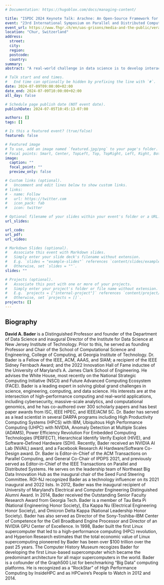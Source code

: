 ```yaml
---
# Documentation: https://hugoblox.com/docs/managing-content/

title: "ISPDC 2024 Keynote Talk: Arachne: An Open-Source Framework for Interactive Massive-Scale Graph Analytics"
event: "23rd International Symposium on Parallel and Distributed Computing (ISPDC 2024)"
event_url: https://www.fhgr.ch/en/uas-grisons/media-and-the-public/veranstaltungen/23rd-ispdc-conference/
location: "Chur, Switzerland"
address:
  street:
  city:
  region:
  postcode:
  country:
summary:
abstract: "A real-world challenge in data science is to develop interactive methods for quickly analyzing new and novel data sets that are potentially of massive scale. In this talk, Bader will discuss his development of graph algorithms in the context of Arkouda, an open-source NumPy-like replacement for interactive data science on tens of terabytes of data. Massive-scale analytics is an emerging field that integrates the power of high-performance computing and mathematical modeling to extract key insights and information from large-scale data sets. Productivity in massive-scale analytics entails quick interpretation of results through easy-to-use frameworks, while also adhering to design principles that combine high-performance computing and user-friendly simplicity. However, data scientists often encounter challenges, especially with graph analytics, which require the analysis of complex data from various domains, such as the cybersecurity, natural and social sciences. To address this issue, we introduce Arachne, an open-source framework that enhances accessibility and usability in massive-scale graph analytics. Arachne offers novel algorithms and implementations of graph kernels for efficient data analysis, such as connected components, breadth-first search, triangle counting, k-truss, among others. The high-performance algorithms are integrated into a back-end server written in HPE/Cray’s Chapel language and can be accessed through a Python application programming interface (API). Arachne’s back-end server is compatible with Linux supercomputers, is easy to set up, and can be utilized through either Python scripts or Jupyter notebooks, which makes it a desirable tool for data scientists who have access to high performance computers. In this talk, Bader presents an overview of the algorithms his research group has implemented into Arachne and, if applicable, the algorithmic innovations of each. Further, Bader will discuss improvements to our graph data structure to store extra information such as node labels, edge relationships, and node and edge properties. Arachne is built as an extension to the open-source Arkouda framework and allows for graphs to be generated from Arkouda dataframes. The open-source code for Arachne can be found at https://github.com/Bears-R-Us/arkouda-njit. This is joint work with Oliver Alvarado Rodriguez, Zhihui Du, Joseph Patchett, Naren Khatwani, Fuhuan Li, Bader is supported in part by the National Science Foundation award CCF-2109988."

# Talk start and end times.
#   End time can optionally be hidden by prefixing the line with `#`.
date: 2024-07-09T09:00:00+02:00
date_end: 2024-07-09T10:00:00+02:00
all_day: false

# Schedule page publish date (NOT event date).
publishDate: 2024-07-05T10:45:13-07:00

authors: []
tags: []

# Is this a featured event? (true/false)
featured: false

# Featured image
# To use, add an image named `featured.jpg/png` to your page's folder. 
# Focal points: Smart, Center, TopLeft, Top, TopRight, Left, Right, BottomLeft, Bottom, BottomRight.
image:
  caption: ""
  focal_point: ""
  preview_only: false

# Custom links (optional).
#   Uncomment and edit lines below to show custom links.
# links:
# - name: Follow
#   url: https://twitter.com
#   icon_pack: fab
#   icon: twitter

# Optional filename of your slides within your event's folder or a URL.
url_slides:

url_code:
url_pdf:
url_video:

# Markdown Slides (optional).
#   Associate this event with Markdown slides.
#   Simply enter your slide deck's filename without extension.
#   E.g. `slides = "example-slides"` references `content/slides/example-slides.md`.
#   Otherwise, set `slides = ""`.
slides: ""

# Projects (optional).
#   Associate this post with one or more of your projects.
#   Simply enter your project's folder or file name without extension.
#   E.g. `projects = ["internal-project"]` references `content/project/deep-learning/index.md`.
#   Otherwise, set `projects = []`.
projects: []
---
```


## Biography ##

**David A. Bader** is a Distinguished Professor and founder of the Department of Data Science and inaugural Director of the Institute for Data Science at New Jersey Institute of Technology. Prior to this, he served as founding Professor and Chair of the School of Computational Science and Engineering, College of Computing, at Georgia Institute of Technology. Dr. Bader is a Fellow of the IEEE, ACM, AAAS, and SIAM; a recipient of the IEEE Sidney Fernbach Award; and the 2022 Innovation Hall of Fame inductee of the University of Maryland’s A. James Clark School of Engineering. He advises the White House, most recently on the National Strategic Computing Initiative (NSCI) and Future Advanced Computing Ecosystem (FACE). Bader is a leading expert in solving global grand challenges in science, engineering, computing, and data science. His interests are at the intersection of high-performance computing and real-world applications, including cybersecurity, massive-scale analytics, and computational genomics, and he has co-authored over 300 scholarly papers and has best paper awards from ISC, IEEE HPEC, and IEEE/ACM SC. Dr. Bader has served as a lead scientist in several DARPA programs including High Productivity Computing Systems (HPCS) with IBM, Ubiquitous High Performance Computing (UHPC) with NVIDIA, Anomaly Detection at Multiple Scales (ADAMS), Power Efficiency Revolution For Embedded Computing Technologies (PERFECT), Hierarchical Identify Verify Exploit (HIVE), and Software-Defined Hardware (SDH). Recently, Bader received an NVIDIA AI Lab (NVAIL) award, and a Facebook Research AI Hardware/Software Co-Design award. Dr. Bader is Editor-in-Chief of the ACM Transactions on Parallel Computing, and General Co-Chair of IPDPS 2021, and previously served as Editor-in-Chief of the IEEE Transactions on Parallel and Distributed Systems. He serves on the leadership team of Northeast Big Data Innovation Hub as the inaugural chair of the Seed Fund Steering Committee. ROI-NJ recognized Bader as a technology influencer on its 2021 inaugural and 2022 lists. In 2012, Bader was the inaugural recipient of University of Maryland’s Electrical and Computer Engineering Distinguished Alumni Award. In 2014, Bader received the Outstanding Senior Faculty Research Award from Georgia Tech. Bader is a member of Tau Beta Pi (National Engineering Honor Society), Eta Kappa Nu (Electrical Engineering Honor Society), and Omicron Delta Kappa (National Leadership Honor Society). Bader has also served as Director of the Sony-Toshiba-IBM Center of Competence for the Cell Broadband Engine Processor and Director of an NVIDIA GPU Center of Excellence. In 1998, Bader built the first Linux supercomputer that led to a high-performance computing (HPC) revolution, and Hyperion Research estimates that the total economic value of Linux supercomputing pioneered by Bader has been over $100 trillion over the past 25 years. The Computer History Museum recogizes Bader for developing the first Linux-based supercomputer which became the predominant architecture for all major supercomputers in the world. Bader is a cofounder of the Graph500 List for benchmarking “Big Data” computing platforms. He is recognized as a “RockStar” of High Performance Computing by InsideHPC and as HPCwire’s People to Watch in 2012 and 2014.
